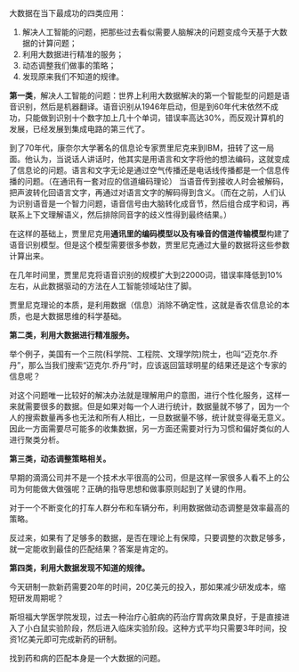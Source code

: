 大数据在当下最成功的四类应用：

1. 解决人工智能的问题，把那些过去看似需要人脑解决的问题变成今天基于大数据的计算问题；
2. 利用大数据进行精准的服务；
3. 动态调整我们做事的策略；
4. 发现原来我们不知道的规律。

**第一类**，解决人工智能的问题：世界上利用大数据解决的第一个智能型的问题是语音识别，然后是机器翻译。语音识别从1946年启动，但是到60年代末依然不成功，只能做到识别十个数字加上几十个单词，错误率高达30%，而反观计算机的发展，已经发展到集成电路的第三代了。

到了70年代，康奈尔大学著名的信息论专家贾里尼克来到IBM，扭转了这一局面。他认为，当说话人讲话时，他其实是用语言和文字将他的想法编码，这就变成了信息论的问题。语言和文字无论是通过空气传播还是电话线传播都是一个信息传播的问题。（在通讯有一套对应的信道编码理论） 当语音传到接收人时会被解码，把声波转化回语言文字，再通过对语言文字的解码得到含义。（而在之前，人们认为识别语音是一个智力问题，语音信号由大脑转化成音节，然后组合成字和词，再联系上下文理解语义，然后排除同音字的歧义性得到最终结果。）

在这样的基础上，贾里尼克用**通讯里的编码模型以及有噪音的信道传输模型**构建了语音识别模型。但是这个模型需要很多参数，贾里尼克通过大量的数据将这些参数计算出来。

在几年时间里，贾里尼克将语音识别的规模扩大到22000词，错误率降低到10%左右，从此数据驱动的方法在人工智能领域站住了脚。

贾里尼克理论的本质，是利用数据（信息）消除不确定性，这就是香农信息论的本质，也是大数据思维的科学基础。

**第二类，利用大数据进行精准服务。**

举个例子，美国有一个三院\(科学院、工程院、文理学院\)院士，也叫“迈克尔.乔丹”，那么当我们搜索“迈克尔.乔丹”时，应该返回篮球明星的结果还是这个专家的信息呢？

对这个问题唯一比较好的解决办法就是理解用户的意图，进行个性化服务，这样一来就需要很多的数据。但是如果对每一个人进行统计，数据量就不够了，因为一个人的搜索数量再多也无法和所有人相比，一旦数据量不够，统计就变得毫无意义。因此一方面需要尽可能多的收集数据，另一方面还需要对行为习惯和偏好类似的人进行聚类分析。

**第三类，动态调整策略相关。**

早期的滴滴公司并不是一个技术水平很高的公司，但是这样一家很多人看不上的公司为何能做大做强呢？正确的指导思想和做事原则起到了关键的作用。

对于一个不断变化的打车人群分布和车辆分布，利用数据做动态调整是效率最高的策略。

反过来，如果有了足够多的数据，是否在理论上有保障，只要调整的次数足够多，就一定能收到最佳的匹配结果？答案是肯定的。

**第四类，利用大数据发现不知道的规律。**

今天研制一款新药需要20年的时间，20亿美元的投入，那如果减少研发成本，缩短研发周期呢？

斯坦福大学医学院发现，过去一种治疗心脏病的药治疗胃病效果良好，于是直接进入了小白鼠实验阶段，然后进入临床实验阶段。这种方式平均只需要3年时间，投资1亿美元即可完成新药的研制。

找到药和病的匹配本身是一个大数据的问题。


